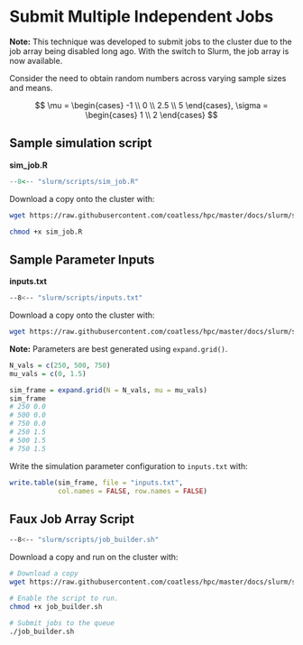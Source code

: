 # Submit Multiple Independent Jobs

**Note:** This technique was developed to submit jobs to the cluster due to 
the job array being disabled long ago. With the switch to Slurm, the job array
is now available.

Consider the need to obtain random numbers across varying sample sizes and means.

$$
\mu = \begin{cases}
-1 \\
0 \\
2.5 \\
5
\end{cases}, \sigma = \begin{cases}
1 \\
2
\end{cases}
$$

## Sample simulation script

**sim_job.R**

```r
--8<-- "slurm/scripts/sim_job.R"
```

Download a copy onto the cluster with:

```bash
wget https://raw.githubusercontent.com/coatless/hpc/master/docs/slurm/scripts/sim_job.R

chmod +x sim_job.R
```

## Sample Parameter Inputs

**inputs.txt**

```bash
--8<-- "slurm/scripts/inputs.txt"
```

Download a copy onto the cluster with:

```bash
wget https://raw.githubusercontent.com/coatless/hpc/master/docs/slurm/scripts/inputs.txt
```

**Note:** Parameters are best generated using `expand.grid()`. 

```r
N_vals = c(250, 500, 750)
mu_vals = c(0, 1.5)

sim_frame = expand.grid(N = N_vals, mu = mu_vals)
sim_frame
# 250 0.0
# 500 0.0
# 750 0.0
# 250 1.5
# 500 1.5
# 750 1.5
```

Write the simulation parameter configuration to `inputs.txt` with:

```r
write.table(sim_frame, file = "inputs.txt", 
            col.names = FALSE, row.names = FALSE)
```


## Faux Job Array Script

```bash
--8<-- "slurm/scripts/job_builder.sh"
```

Download a copy and run on the cluster with:

```bash
# Download a copy
wget https://raw.githubusercontent.com/coatless/hpc/master/docs/slurm/scripts/job_builder.sh

# Enable the script to run.
chmod +x job_builder.sh

# Submit jobs to the queue
./job_builder.sh
```
